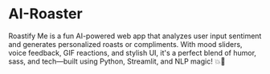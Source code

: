 # AI-Roaster
Roastify Me is a fun AI-powered web app that analyzes user input sentiment and generates personalized roasts or compliments. With mood sliders, voice feedback, GIF reactions, and stylish UI, it's a perfect blend of humor, sass, and tech—built using Python, Streamlit, and NLP magic! 💥💖
